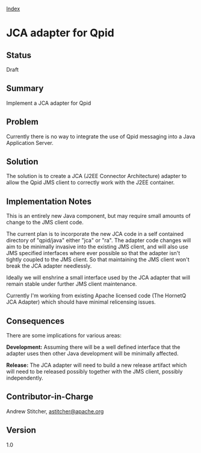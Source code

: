 [Index](../index.html)

# JCA adapter for Qpid

## Status

Draft

## Summary

Implement a JCA adapter for Qpid

## Problem

Currently there is no way to integrate the use of Qpid messaging into
a Java Application Server.

## Solution

The solution is to create a JCA (J2EE Connector Architecture) adapter
to allow the Qpid JMS client to correctly work with the J2EE
container.

## Implementation Notes

This is an entirely new Java component, but may require small amounts
of change to the JMS client code.

The current plan is to incorporate the new JCA code in a self
contained directory of "qpid/java" either "jca" or "ra". The adapter
code changes will aim to be minimally invasive into the existing JMS
client, and will also use JMS specified interfaces where ever possible
so that the adapter isn't tightly coupled to the JMS client.  So that
maintaining the JMS client won't break the JCA adapter needlessly.

Ideally we will enshrine a small interface used by the JCA adapter
that will remain stable under further JMS client maintenance.

Currently I'm working from existing Apache licensed code (The HornetQ
JCA Adapter) which should have minimal relicensing issues.

## Consequences

There are some implications for various areas:

__Development:__ Assuming there will be a well defined interface that
the adapter uses then other Java development will be minimally
affected.

__Release:__ The JCA adapter will need to build a new release artifact
which will need to be released possibly together with the JMS client,
possibly independently.

## Contributor-in-Charge

Andrew Stitcher, <astitcher@apache.org>

## Version

1.0
